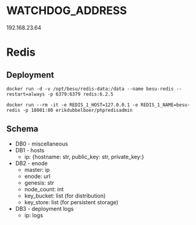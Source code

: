 # WATCHDOG_ADDRESS
192.168.23.64

# Redis
## Deployment
```
docker run -d -v /opt/besu/redis-data:/data --name besu-redis --restart=always -p 6379:6379 redis:6.2.5

docker run --rm -it -e REDIS_1_HOST=127.0.0.1 -e REDIS_1_NAME=besu-redis -p 18001:80 erikdubbelboer/phpredisadmin
```

## Schema
* DB0 - miscellaneous
* DB1 - hosts
  * ip: {hostname: str, public_key: str, private_key:}
* DB2 - enode
  * master: ip
  * enode: url
  * genesis: str
  * node_count: int
  * key_bucket: list (for distribution)
  * key_store: list (for persistent storage)
* DB3 - deployment logs
  * ip: logs